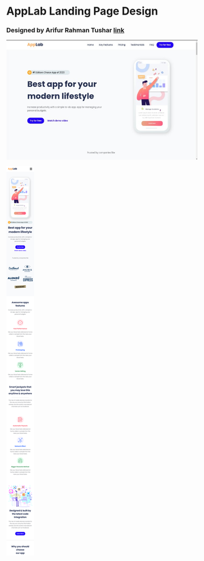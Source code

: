 # AppLab Landing Page Design

### Designed by Arifur Rahman Tushar [link](https://dribbble.com/shots/8641810-Freebie-App-landing-page)

![Desktop View!](/assets/Desktop-1440-900.png)

![Mobile View!](/assets/mobile-fullview.png)
